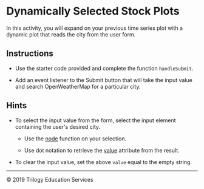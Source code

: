 # Dynamically Selected Stock Plots

In this activity, you will expand on your previous time series plot with a dynamic plot that reads the city from the user form.

## Instructions

* Use the starter code provided and complete the function `handleSubmit`.

* Add an event listener to the Submit button that will take the input value and search OpenWeatherMap for a particular city.

## Hints

* To select the input value from the form, select the input element containing the user's desired city.

  * Use the [node](https://github.com/d3/d3-selection#selection_node) function on your selection.

  * Use dot notation to retrieve the [value](https://developer.mozilla.org/en-US/docs/Web/HTML/Attributes) attribute from the result.

* To clear the input value, set the above `value` equal to the empty string.

- - -
© 2019 Trilogy Education Services
